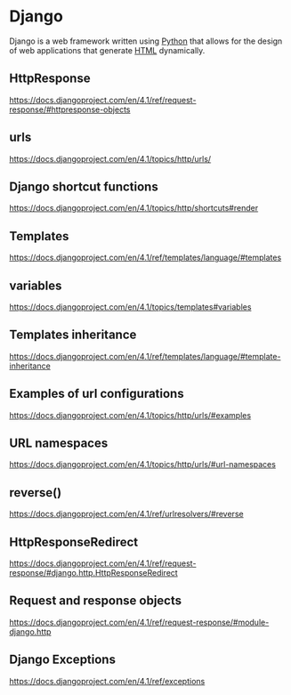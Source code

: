 # Django







Django is a web framework written using [Python](/wiki/Python) that allows for the design of web applications that generate [HTML](/wiki/HTML) dynamically.







## HttpResponse



https://docs.djangoproject.com/en/4.1/ref/request-response/#httpresponse-objects







## urls



https://docs.djangoproject.com/en/4.1/topics/http/urls/







## Django shortcut functions



https://docs.djangoproject.com/en/4.1/topics/http/shortcuts#render







## Templates



https://docs.djangoproject.com/en/4.1/ref/templates/language/#templates







## variables



https://docs.djangoproject.com/en/4.1/topics/templates#variables







## Templates inheritance



https://docs.djangoproject.com/en/4.1/ref/templates/language/#template-inheritance







## Examples of url configurations



https://docs.djangoproject.com/en/4.1/topics/http/urls/#examples







## URL namespaces



https://docs.djangoproject.com/en/4.1/topics/http/urls/#url-namespaces







## reverse()



https://docs.djangoproject.com/en/4.1/ref/urlresolvers/#reverse







## HttpResponseRedirect



https://docs.djangoproject.com/en/4.1/ref/request-response/#django.http.HttpResponseRedirect







## Request and response objects



https://docs.djangoproject.com/en/4.1/ref/request-response/#module-django.http











## Django Exceptions



https://docs.djangoproject.com/en/4.1/ref/exceptions







